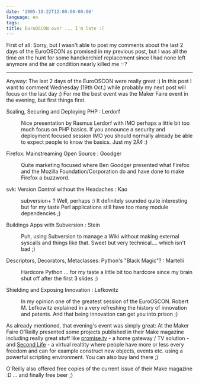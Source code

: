 ```yaml
---
date: '2005-10-22T12:00:00-00:00'
language: en
tags:
title: EuroOSCON over ... I'm late :(
---
```



First of all: Sorry, but I wasn't able to post my comments about the last 2 days of the EuroOSCON as promised in my previous post, but I was all the time on the hunt for some handkerchief replacement since I had none left anymore and the air condition nearly killed me :-?

-------------------------------



Anyway: The last 2 days of the EuroOSCON were really great :) In this post I want to comment Wednesday (19th Oct.) while probably my next post will focus on the last day :) For me the best event was the Maker Faire event in the evening, but first things first.



<dl>

<dt>Scaling, Securing and Deploying PHP : Lerdorf</dt><dd><p>Nice presentation by Rasmus Lerdorf with IMO perhaps a little bit too much focus on PHP basics. If you announce a security and deployment focused session IMO you should normally already be able to expect people to know the basics. Just my 2Â¢ :)</p></dd>



<dt>Firefox: Mainstreaming Open Source : Goodger</dt><dd><p>Quite marketing focused where Ben Goodger presented what Firefox and the Mozilla Foundation/Corporation do and have done to make Firefox a buzzword.</p></dd>



<dt>svk: Version Control without the Headaches : Kao</dt><dd><p>subversion+ ? Well, perhaps :) It definitely sounded quite interesting but for my taste Perl applications still have too many module dependencies ;)</p></dd>



<dt>Buildings Apps with Subversion : Stein</dt><dd><p>Puh, using Subversion to manage a Wiki without making external syscalls and things like that. Sweet but very technical.... which isn't bad ;)</p></dd>



<dt>Descriptors, Decorators, Metaclasses: Python's "Black Magic"? : Martelli</dt><dd><p>Hardcore Python ... for my taste a little bit too hardcore since my brain shut off after the first 3 slides ;)</p></dd>



<dt>Shielding and Exposing Innovation : Lefkowitz</dt><dd><p>In my opinion one of the greatest session of the EuroOSCON. Robert M. Lefkowitz explained in a very refreshing the history of innovation and patents. And that being innovation can get you into prison ;)</dd>

</dl>



As already mentioned, that evening's event was simply great: At the Maker Faire O'Reilly presented some projects published in their Make magazine including really great stuff like <a href="http://promise.tv/">promise.tv</a> - a home gateway / TV solution - and <a href="http://secondlife.com/">Second Life</a> - a virtual realtity where people have more or less every freedom and can for example construct new objects, events etc. using a powerful scripting environment. You can also buy land there ;)



O'Reilly also offered free copies of the current issue of their Make magazine :D ... and finally free beer ;)